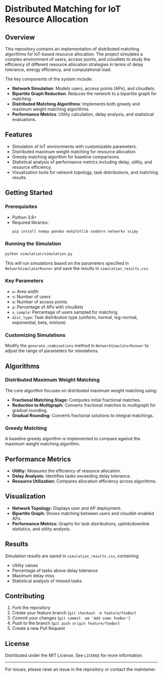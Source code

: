 # Distributed Matching for IoT Resource Allocation

## Overview
This repository contains an implementation of distributed matching algorithms for IoT-based resource allocation. The project simulates a complex environment of users, access points, and cloudlets to study the efficiency of different resource allocation strategies in terms of delay tolerance, energy efficiency, and computational load.

The key components of the system include:
- **Network Simulation**: Models users, access points (APs), and cloudlets.
- **Bipartite Graph Reduction**: Reduces the network to a bipartite graph for matching.
- **Distributed Matching Algorithms**: Implements both greedy and maximum weight matching algorithms.
- **Performance Metrics**: Utility calculation, delay analysis, and statistical evaluations.

## Features
- Simulation of IoT environments with customizable parameters.
- Distributed maximum weight matching for resource allocation.
- Greedy matching algorithm for baseline comparisons.
- Statistical analysis of performance metrics including delay, utility, and resource efficiency.
- Visualization tools for network topology, task distributions, and matching results.

## Getting Started
### Prerequisites
- Python 3.8+
- Required libraries:
  ```bash
  pip install numpy pandas matplotlib seaborn networkx scipy
  ```

### Running the Simulation
```bash
python simulation/simulation.py
```
This will run simulations based on the parameters specified in `NetworkSimulatorRunner` and save the results in `simulation_results.csv`.

### Key Parameters
- `w`: Area width
- `n`: Number of users
- `m`: Number of access points
- `p`: Percentage of APs with cloudlets
- `u_sample`: Percentage of users sampled for matching
- `dist_type`: Task distribution type (uniform, normal, log-normal, exponential, beta, mixture)

### Customizing Simulations
Modify the `generate_combinations` method in `NetworkSimulatorRunner` to adjust the range of parameters for simulations.

## Algorithms
### Distributed Maximum Weight Matching
The core algorithm focuses on distributed maximum weight matching using:
- **Fractional Matching Stage:** Computes initial fractional matches.
- **Reduction to Multigraph:** Converts fractional matches to multigraph for gradual rounding.
- **Gradual Rounding:** Converts fractional solutions to integral matchings.

### Greedy Matching
A baseline greedy algorithm is implemented to compare against the maximum weight matching algorithm.

## Performance Metrics
- **Utility:** Measures the efficiency of resource allocation.
- **Delay Analysis:** Identifies tasks exceeding delay tolerance.
- **Resource Utilization:** Compares allocation efficiency across algorithms.

## Visualization
- **Network Topology:** Displays user and AP deployment.
- **Bipartite Graph:** Shows matching between users and cloudlet-enabled APs.
- **Performance Metrics:** Graphs for task distributions, uplink/downlink statistics, and utility analysis.

## Results
Simulation results are saved in `simulation_results.csv`, containing:
- Utility values
- Percentage of tasks above delay tolerance
- Maximum delay miss
- Statistical analysis of missed tasks

## Contributing
1. Fork the repository
2. Create your feature branch (`git checkout -b feature/fooBar`)
3. Commit your changes (`git commit -am 'Add some fooBar'`)
4. Push to the branch (`git push origin feature/fooBar`)
5. Create a new Pull Request

## License
Distributed under the MIT License. See `LICENSE` for more information.

---
For issues, please raise an issue in the repository or contact the maintainer.


